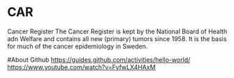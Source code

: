 # CAR
Cancer Register
The Cancer Register is kept by the National Board of Health adn Welfare and contains all new (primary) tumors since 1958. It is the basis for much of the cancer epidemiology in Sweden.

#About Github
https://guides.github.com/activities/hello-world/
https://www.youtube.com/watch?v=FyfwLX4HAxM